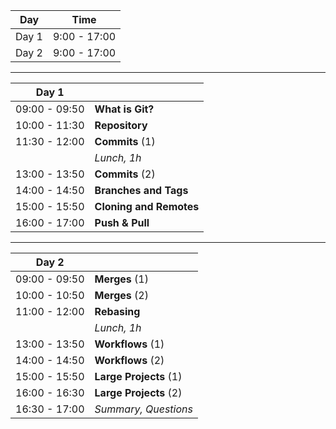 |  Day                 | Time           |
|----------------------|----------------|
|  Day 1              |  9:00 - 17:00  |
|  Day 2              |  9:00 - 17:00  |


---

| Day 1               |                          |
|----------------------|--------------------------|
| 09:00 - 09:50        | **What is Git?**         |
| 10:00 - 11:30        | **Repository**           |
| 11:30 - 12:00        | **Commits**  (1)         |
|                      | *Lunch, 1h*              |
| 13:00 - 13:50        | **Commits**  (2)         |
| 14:00 - 14:50        | **Branches and Tags**    |
| 15:00 - 15:50        | **Cloning and Remotes**  |
| 16:00 - 17:00        | **Push & Pull**          |

---

| Day 2               |                            |
|----------------------|----------------------------|
| 09:00 - 09:50        | **Merges** (1)             |
| 10:00 - 10:50        | **Merges** (2)             |
| 11:00 - 12:00        | **Rebasing**               |
|                      | *Lunch, 1h*               |
| 13:00 - 13:50        | **Workflows** (1)          |
| 14:00 - 14:50        | **Workflows** (2)          |
| 15:00 - 15:50        | **Large Projects** (1)     |
| 16:00 - 16:30        | **Large Projects** (2)     |
| 16:30 - 17:00        | *Summary, Questions*       |

